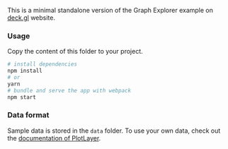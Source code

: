 This is a minimal standalone version of the Graph Explorer example
on [deck.gl](http://deck.gl) website.

### Usage

Copy the content of this folder to your project. 

```bash
# install dependencies
npm install
# or
yarn
# bundle and serve the app with webpack
npm start
```

### Data format
Sample data is stored in the `data` folder. To use your own data, check out
the [documentation of PlotLayer](./plot-layer/README.md).
